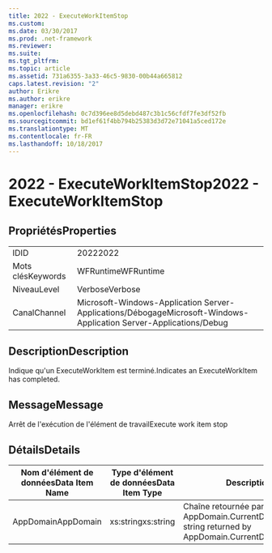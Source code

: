 ```yaml
---
title: 2022 - ExecuteWorkItemStop
ms.custom: 
ms.date: 03/30/2017
ms.prod: .net-framework
ms.reviewer: 
ms.suite: 
ms.tgt_pltfrm: 
ms.topic: article
ms.assetid: 731a6355-3a33-46c5-9830-00b44a665812
caps.latest.revision: "2"
author: Erikre
ms.author: erikre
manager: erikre
ms.openlocfilehash: 0c7d396ee8d5debd487c3b1c56cfdf7fe3df52fb
ms.sourcegitcommit: bd1ef61f4bb794b25383d3d72e71041a5ced172e
ms.translationtype: MT
ms.contentlocale: fr-FR
ms.lasthandoff: 10/18/2017
---
```

# <a name="2022---executeworkitemstop"></a><span data-ttu-id="f98c8-102">2022 - ExecuteWorkItemStop</span><span class="sxs-lookup"><span data-stu-id="f98c8-102">2022 - ExecuteWorkItemStop</span></span>
## <a name="properties"></a><span data-ttu-id="f98c8-103">Propriétés</span><span class="sxs-lookup"><span data-stu-id="f98c8-103">Properties</span></span>  
  
|||  
|-|-|  
|<span data-ttu-id="f98c8-104">ID</span><span class="sxs-lookup"><span data-stu-id="f98c8-104">ID</span></span>|<span data-ttu-id="f98c8-105">2022</span><span class="sxs-lookup"><span data-stu-id="f98c8-105">2022</span></span>|  
|<span data-ttu-id="f98c8-106">Mots clés</span><span class="sxs-lookup"><span data-stu-id="f98c8-106">Keywords</span></span>|<span data-ttu-id="f98c8-107">WFRuntime</span><span class="sxs-lookup"><span data-stu-id="f98c8-107">WFRuntime</span></span>|  
|<span data-ttu-id="f98c8-108">Niveau</span><span class="sxs-lookup"><span data-stu-id="f98c8-108">Level</span></span>|<span data-ttu-id="f98c8-109">Verbose</span><span class="sxs-lookup"><span data-stu-id="f98c8-109">Verbose</span></span>|  
|<span data-ttu-id="f98c8-110">Canal</span><span class="sxs-lookup"><span data-stu-id="f98c8-110">Channel</span></span>|<span data-ttu-id="f98c8-111">Microsoft-Windows-Application Server-Applications/Débogage</span><span class="sxs-lookup"><span data-stu-id="f98c8-111">Microsoft-Windows-Application Server-Applications/Debug</span></span>|  
  
## <a name="description"></a><span data-ttu-id="f98c8-112">Description</span><span class="sxs-lookup"><span data-stu-id="f98c8-112">Description</span></span>  
 <span data-ttu-id="f98c8-113">Indique qu'un ExecuteWorkItem est terminé.</span><span class="sxs-lookup"><span data-stu-id="f98c8-113">Indicates an ExecuteWorkItem has completed.</span></span>  
  
## <a name="message"></a><span data-ttu-id="f98c8-114">Message</span><span class="sxs-lookup"><span data-stu-id="f98c8-114">Message</span></span>  
 <span data-ttu-id="f98c8-115">Arrêt de l'exécution de l'élément de travail</span><span class="sxs-lookup"><span data-stu-id="f98c8-115">Execute work item stop</span></span>  
  
## <a name="details"></a><span data-ttu-id="f98c8-116">Détails</span><span class="sxs-lookup"><span data-stu-id="f98c8-116">Details</span></span>  
  
|<span data-ttu-id="f98c8-117">Nom d'élément de données</span><span class="sxs-lookup"><span data-stu-id="f98c8-117">Data Item Name</span></span>|<span data-ttu-id="f98c8-118">Type d'élément de données</span><span class="sxs-lookup"><span data-stu-id="f98c8-118">Data Item Type</span></span>|<span data-ttu-id="f98c8-119">Description</span><span class="sxs-lookup"><span data-stu-id="f98c8-119">Description</span></span>|  
|--------------------|--------------------|-----------------|  
|<span data-ttu-id="f98c8-120">AppDomain</span><span class="sxs-lookup"><span data-stu-id="f98c8-120">AppDomain</span></span>|<span data-ttu-id="f98c8-121">xs:string</span><span class="sxs-lookup"><span data-stu-id="f98c8-121">xs:string</span></span>|<span data-ttu-id="f98c8-122">Chaîne retournée par AppDomain.CurrentDomain.FriendlyName.</span><span class="sxs-lookup"><span data-stu-id="f98c8-122">The string returned by AppDomain.CurrentDomain.FriendlyName.</span></span>|

